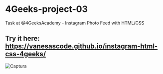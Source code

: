 # 4Geeks-project-03
Task at @4GeeksAcademy - Instagram Photo Feed with HTML/CSS

## Try it here: https://vanesascode.github.io/instagram-html-css-4geeks/

![Captura](https://github.com/vanesascode/instagram-html-css-4geeks/assets/131259155/52eda0a2-a640-44d8-a3c6-21e1fc3901be)
